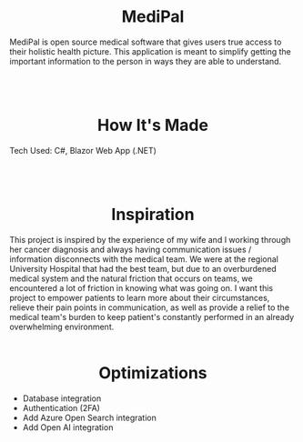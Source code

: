 <h1 align="center"> MediPal </h1>
MediPal is open source medical software that gives users true access to their holistic health picture. This application is meant to simplify getting the important information to the person in ways they are able to understand.

<br></br>
<h1 align="center"> How It's Made </h1>
Tech Used: C#, Blazor Web App (.NET)

<br></br>
<h1 align="center"> Inspiration </h1>
This project is inspired by the experience of my wife and I working through her cancer diagnosis and always having communication issues / information disconnects with the medical team. We were at the regional University Hospital that had the best team, but due to an overburdened medical system and the natural friction
that occurs on teams, we encountered a lot of friction in knowing what was going on. I want this project to empower patients to learn more about their circumstances, relieve their pain points in communication, as well as provide a relief to the medical team's burden to keep patient's constantly performed in an already overwhelming environment.
<br></br>

<h1 align="center"> Optimizations </h1>
<ul>
  <li>Database integration</li>
  <li>Authentication (2FA)</li>
  <li>Add Azure Open Search integration</li>
  <li>Add Open AI integration</li
</ul>
<!-- <br></br>
<h1 align="center"> Lessons Learned </h1>
This project taught me a lot about the extent of what JavaScript can do. The fine tuning of animations and event handlers can really bring a website to life and provide an incredible user experience.
<br></br>
I also learned about statis site generation and the reusable bits of code that can be paired with your "front matter" to create a streamlined code base for future content additions. -->
